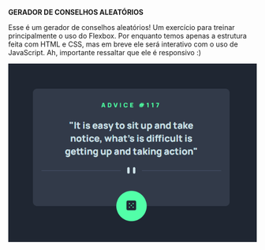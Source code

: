 **GERADOR DE CONSELHOS ALEATÓRIOS**

Esse é um gerador de conselhos aleatórios! Um exercício para treinar principalmente o uso do Flexbox. Por enquanto temos apenas a estrutura feita com HTML e CSS, mas em breve ele será interativo com o uso de JavaScript. Ah, importante ressaltar que ele é responsivo :)

<img src="/design/Screenshot Desktop.png">



